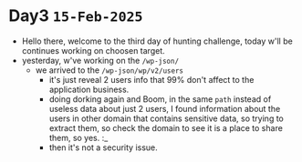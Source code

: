 # Day3 `15-Feb-2025`
- Hello there, welcome to the third day of hunting challenge, today w'll be continues working on choosen target.
- yesterday, w've working on the `/wp-json/`
    - we arrived to the `/wp-json/wp/v2/users`
        - it's just reveal 2 users info that 99% don't affect to the application business.
        - doing dorking again and Boom, in the same `path` instead of useless data about just 2 users, I found information about the users in other domain that contains sensitive data, so trying to extract them, so check the domain to see it is a place to share them, so yes. :_ 
        - then it's not a security issue.
